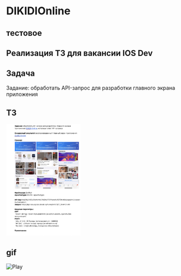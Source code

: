 # DIKIDIOnline

## тестовое

## Реализация ТЗ для вакансии IOS Dev

## Задача 
Задание: обработать API-запрос для разработки главного экрана приложения

## ТЗ

<img src="https://github.com/MAKSIM89PW/DIKIDIOnline/blob/main/DIKIDIOnline.png" width="200" height="300">
  
## gif 

![Play](https://github.com/MAKSIM89PW/DIKIDIOnline/blob/main/DIKIDIOnline.gif)

